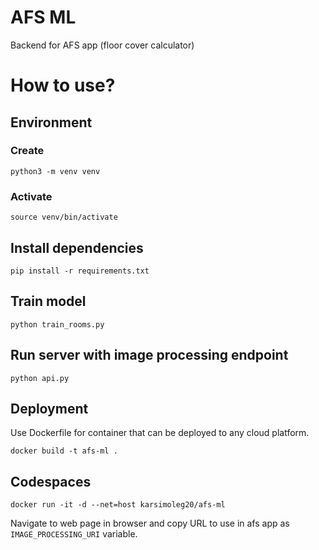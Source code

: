 # AFS ML

Backend for AFS app (floor cover calculator)

# How to use?

## Environment

### Create

`python3 -m venv venv`

### Activate

`source venv/bin/activate`

## Install dependencies

`pip install -r requirements.txt`

## Train model

`python train_rooms.py`

## Run server with image processing endpoint

`python api.py`

## Deployment

Use Dockerfile for container that can be deployed to any cloud platform.

`docker build -t afs-ml .`

## Codespaces

`docker run -it -d --net=host karsimoleg20/afs-ml`

Navigate to web page in browser and copy URL to use in afs app as `IMAGE_PROCESSING_URI` variable.

